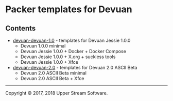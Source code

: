 # Packer templates for Devuan

## Contents

* [devuan-devuan-1.0](devuan-1.0/README.mdown) - templates for Devuan Jessie 1.0.0
    * Devuan 1.0.0 minimal
    * Devuan Jessie 1.0.0 + Docker + Docker Compose
    * Devuan Jessie 1.0.0 + X.org + suckless tools
    * Devuan Jessie 1.0.0 + Xfce
* [devuan-devuan-2.0](devuan-2.0/README.mdown) - templates for Devuan 2.0 ASCII Beta
    * Devuan 2.0 ASCII Beta minimal
    * Devuan 2.0 ASCII Beta + Xfce

- - -

Copyright &copy; 2017, 2018 Upper Stream Software.
